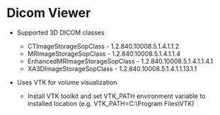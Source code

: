 # Dicom Viewer

* Supported 3D DICOM classes
    * CTImageStorageSopClass - 1.2.840.10008.5.1.4.1.1.2
    * MRImageStorageSopClass - 1.2.840.10008.5.1.4.1.1.4
    * EnhancedMRImageStorageSopClass - 1.2.840.10008.5.1.4.1.1.4.1
    * XA3DImageStorageSopClass - 1.2.840.10008.5.1.4.1.1.13.1.1


* Uses VTK for volume visualization
    * Install VTK toolkit and set VTK_PATH environment variable to installed location (e.g. VTK_PATH=C:\Program Files\VTK)
